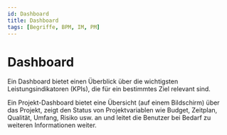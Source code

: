 ```yaml
---
id: Dashboard
title: Dashboard
tags: [Begriffe, BPM, IM, PM]
---
```


# Dashboard

Ein Dashboard bietet einen Überblick über die wichtigsten Leistungsindikatoren (KPIs), die für ein bestimmtes Ziel relevant sind. 

Ein Projekt-Dashboard bietet eine Übersicht (auf einem Bildschirm) über das Projekt, zeigt den Status von Projektvariablen wie Budget, Zeitplan, Qualität, Umfang, Risiko usw. an und leitet die Benutzer bei Bedarf zu weiteren Informationen weiter.